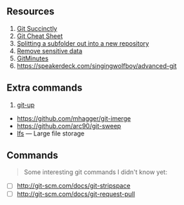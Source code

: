 ## Resources

1. [Git Succinctly](http://net.tutsplus.com/sessions/git-succinctly/)
1. [Git Cheat Sheet](http://git.io/gzLlgA)
1. [Splitting a subfolder out into a new repository](http://git.io/1hPf_g)
1. [Remove sensitive data](http://git.io/PIfdnw)
1. [GitMinutes](http://episodes.gitminutes.com)
1. https://speakerdeck.com/singingwolfboy/advanced-git

## Extra commands

1. [git-up](https://github.com/aanand/git-up)
- https://github.com/mhagger/git-imerge
- https://github.com/arc90/git-sweep
- [lfs](https://git-lfs.github.com) — Large file storage

## Commands

> Some interesting git commands I didn't know yet:

- [ ] http://git-scm.com/docs/git-stripspace
- [ ] http://git-scm.com/docs/git-request-pull
